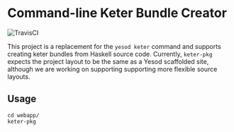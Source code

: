 

# Command-line Keter Bundle Creator

![TravisCI](https://travis-ci.org/creichert/keter-pkg)

This project is a replacement for the `yesod keter` command and
supports creating keter bundles from Haskell source code. Currently,
`keter-pkg` expects the project layout to be the same as a Yesod
scaffolded site, although we are working on supporting supporting more
flexible source layouts.

## Usage

    cd webapp/
    keter-pkg
